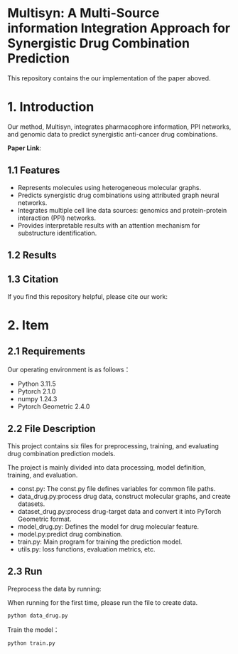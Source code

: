# Multisyn: A Multi-Source information Integration Approach for Synergistic Drug Combination Prediction

This repository contains the our implementation of the paper aboved.

# 1. Introduction

Our method, Multisyn, integrates pharmacophore information, PPI networks, and genomic data to predict synergistic anti-cancer drug combinations.

**Paper Link**:

<!-- Author Name et al., "Multisyn: Leveraging Graph Neural Networks for Synergistic Drug Combination Prediction", Journal Name, Year. -->

## 1.1 Features

- Represents molecules using heterogeneous molecular graphs.
- Predicts synergistic drug combinations using attributed graph neural networks.
- Integrates multiple cell line data sources: genomics and protein-protein interaction (PPI) networks.
- Provides interpretable results with an attention mechanism for substructure identification.

## 1.2 Results

## 1.3 Citation

If you find this repository helpful, please cite our work:

# 2. Item
## 2.1 Requirements

Our operating environment is as follows：
- Python 3.11.5
- Pytorch 2.1.0
- numpy 1.24.3
- Pytorch Geometric 2.4.0

## 2.2 File Description

This project contains six files for preprocessing, training, and evaluating drug combination prediction models.

The project is mainly divided into data processing, model definition, training, and evaluation.

- const.py: The const.py file defines variables for common file paths.    
- data_drug.py:process drug data, construct molecular graphs, and create datasets.  
- dataset_drug.py:process drug-target data and convert it into PyTorch Geometric format.   
- model_drug.py: Defines the model for drug molecular feature.   
- model.py:predict drug combination.  
- train.py: Main program for training the prediction model.    
- utils.py: loss functions, evaluation metrics, etc.  


## 2.3 Run
Preprocess the data by running:

When running for the first time, please run the file to create data. 

```bash
python data_drug.py
```

Train the model：
 ```bash
 python train.py
 ```
